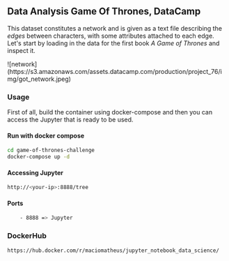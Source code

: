 
## Data Analysis Game Of Thrones, DataCamp
<p>This dataset constitutes a network and is given as a text file describing the <em>edges</em> between characters, with some attributes attached to each edge. Let's start by loading in the data for the first book <em>A Game of Thrones</em> and inspect it.</p>
![network](https://s3.amazonaws.com/assets.datacamp.com/production/project_76/img/got_network.jpeg)


### Usage
First of all, build the container using docker-compose and then you can 
access the Jupyter that is ready to be used.

#### Run with docker compose
```sh
cd game-of-thrones-challenge
docker-compose up -d
```

#### Accessing Jupyter
```sh
http://<your-ip>:8888/tree
```

#### Ports
```sh
    - 8888 => Jupyter
```

### DockerHub
```sh
https://hub.docker.com/r/maciomatheus/jupyter_notebook_data_science/
```